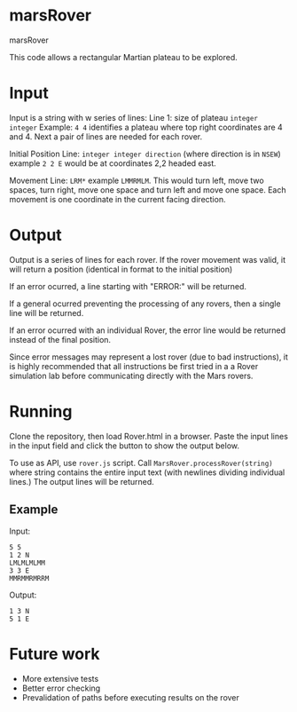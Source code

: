 # marsRover
marsRover

This code allows a rectangular Martian plateau to be explored.

# Input 
Input is a string with w series of lines:
Line 1: size of plateau `integer integer` Example: `4 4` identifies a plateau where top right coordinates are 4 and 4.
Next a pair of lines are needed for each rover.

Initial Position Line: `integer integer direction` (where direction is in `NSEW`) example `2 2 E` would be at coordinates 2,2 headed east.

Movement Line: `LRM*` example `LMMRMLM`. This would turn left, move two spaces, turn right, move one space and turn left and move one space. Each movement is one coordinate in the current facing direction.

# Output
Output is a series of lines for each rover.
If the rover movement was valid, it will return a position (identical in format to the initial position)

If an error ocurred, a line starting with "ERROR:" will be returned.

If a general ocurred preventing the processing of any rovers, then a single line will be returned.

If an error ocurred with an individual Rover, the error line would be returned instead of the final position.

Since error messages may represent a lost rover (due to bad instructions), it is highly recommended that all instructions be first tried in a a Rover simulation lab before communicating directly with the Mars rovers.

# Running

Clone the repository, then load Rover.html in a browser.  Paste the input lines in the input field and click the button to show the output below.

To use as API, use `rover.js` script.
Call `MarsRover.processRover(string)` where string contains the entire input text (with newlines dividing individual lines.) The output lines will be returned.

## Example

Input: 
```
5 5 
1 2 N 
LMLMLMLMM 
3 3 E 
MMRMMRMRRM 
```
Output:
```
1 3 N 
5 1 E
```
# Future work 
* More extensive tests
* Better error checking
* Prevalidation of paths before executing results on the rover
 
